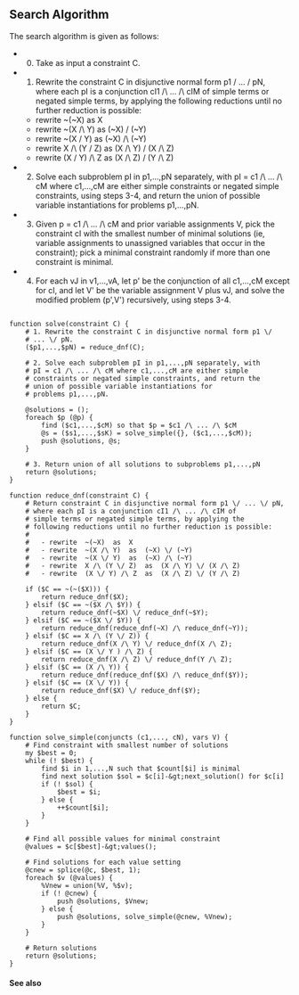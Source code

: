 ## Search Algorithm ##

The search algorithm is given as follows:

  * 0. Take as input a constraint C.
  * 1. Rewrite the constraint C in disjunctive normal form p1 \/ ... \/ pN, where each pI is a conjunction cI1 /\ ... /\ cIM of simple terms or negated simple terms, by applying the following reductions until no further reduction is possible:
    * rewrite ~(~X) as X
    * rewrite ~(X /\ Y) as (~X) \/ (~Y)
    * rewrite ~(X \/ Y) as (~X) /\ (~Y)
    * rewrite X /\ (Y \/ Z) as (X /\ Y) \/ (X /\ Z)
    * rewrite (X \/ Y) /\ Z as (X /\ Z) \/ (Y /\ Z)
  * 2. Solve each subproblem pI in p1,...,pN separately, with pI = c1 /\ ... /\ cM where c1,...,cM are either simple constraints or negated simple constraints, using steps 3-4, and return the union of possible variable instantiations for problems p1,...,pN.
  * 3. Given p = c1 /\ ... /\ cM and prior variable assignments V, pick the constraint cI with the smallest number of minimal solutions (ie, variable assignments to unassigned variables that occur in the constraint); pick a minimal constraint randomly if more than one constraint is minimal.
  * 4. For each vJ in v1,...,vA, let p' be the conjunction of all c1,...,cM except for cI, and let V' be the variable assignment V plus vJ, and solve the modified problem (p',V') recursively, using steps 3-4.

```

function solve(constraint C) {
    # 1. Rewrite the constraint C in disjunctive normal form p1 \/
    # ... \/ pN.
    ($p1,...,$pN) = reduce_dnf(C);

    # 2. Solve each subproblem pI in p1,...,pN separately, with
    # pI = c1 /\ ... /\ cM where c1,...,cM are either simple
    # constraints or negated simple constraints, and return the
    # union of possible variable instantiations for
    # problems p1,...,pN.

    @solutions = ();
    foreach $p (@p) {
        find ($c1,...,$cM) so that $p = $c1 /\ ... /\ $cM
        @s = ($s1,...,$sK) = solve_simple({}, ($c1,...,$cM));
        push @solutions, @s;
    }

    # 3. Return union of all solutions to subproblems p1,...,pN
    return @solutions;
}

function reduce_dnf(constraint C) {
    # Return constraint C in disjunctive normal form p1 \/ ... \/ pN,
    # where each pI is a conjunction cI1 /\ ... /\ cIM of
    # simple terms or negated simple terms, by applying the
    # following reductions until no further reduction is possible:
    #
    #   - rewrite  ~(~X)  as  X
    #   - rewrite  ~(X /\ Y)  as  (~X) \/ (~Y)
    #   - rewrite  ~(X \/ Y)  as  (~X) /\ (~Y)
    #   - rewrite  X /\ (Y \/ Z)  as  (X /\ Y) \/ (X /\ Z)
    #   - rewrite  (X \/ Y) /\ Z  as  (X /\ Z) \/ (Y /\ Z)

    if ($C == ~(~($X))) {
        return reduce_dnf($X);
    } elsif ($C == ~($X /\ $Y)) {
        return reduce_dnf(~$X) \/ reduce_dnf(~$Y);
    } elsif ($C == ~($X \/ $Y)) {
        return reduce_dnf(reduce_dnf(~X) /\ reduce_dnf(~Y));
    } elsif ($C == X /\ (Y \/ Z)) {
        return reduce_dnf(X /\ Y) \/ reduce_dnf(X /\ Z);
    } elsif ($C == (X \/ Y ) /\ Z) {
        return reduce_dnf(X /\ Z) \/ reduce_dnf(Y /\ Z);
    } elsif ($C == (X /\ Y)) {
        return reduce_dnf(reduce_dnf($X) /\ reduce_dnf($Y));
    } elsif ($C == (X \/ Y)) {
        return reduce_dnf($X) \/ reduce_dnf($Y);
    } else {
        return $C;
    }
}

function solve_simple(conjuncts (c1,..., cN), vars V) {
    # Find constraint with smallest number of solutions
    my $best = 0;
    while (! $best) {
        find $i in 1,...,N such that $count[$i] is minimal
        find next solution $sol = $c[i]-&gt;next_solution() for $c[i]
        if (! $sol) {
            $best = $i;
        } else {
            ++$count[$i];
        }
    }

    # Find all possible values for minimal constraint
    @values = $c[$best]-&gt;values();

    # Find solutions for each value setting
    @cnew = splice(@c, $best, 1);
    foreach $v (@values) {
        %Vnew = union(%V, %$v);
        if (! @cnew) {
            push @solutions, $Vnew;
        } else {
            push @solutions, solve_simple(@cnew, %Vnew);
        }
    }

    # Return solutions
    return @solutions;
}

```


#### See also ####

